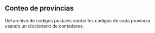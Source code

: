 ## Conteo de provincias

Del archivo de codigos postales contar los códigos de cada provincia usando un diccionario de contadores.

